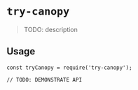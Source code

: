 # `try-canopy`

> TODO: description

## Usage

```
const tryCanopy = require('try-canopy');

// TODO: DEMONSTRATE API
```
